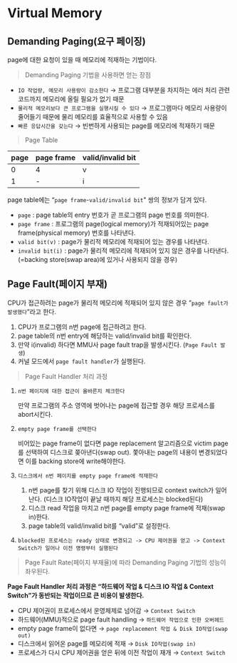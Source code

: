 # Virtual Memory

## Demanding Paging(요구 페이징)

page에 대한 요청이 있을 때 메모리에 적재하는 기법이다.

> Demanding Paging 기법을 사용하면 얻는 장점
> 
- `IO 작업량, 메모리 사용량이 감소한다` → 프로그램 대부분을 차지하는 에러 처리 관련 코드까지 메모리에 올릴 필요가 없기 때문
- `물리적 메모리보다 큰 프로그램을 실행시킬 수 있다` → 프로그램마다 메모리 사용량이 줄어들기 때문에 물리 메모리를 효율적으로 사용할 수 있음
- `빠른 응답시간을 갖는다` → 빈번하게 사용되는 page를 메모리에 적재하기 때문

> Page Table
> 

| page | page frame | valid/invalid bit |
| --- | --- | --- |
| 0 | 4 | v |
| 1 | - | i |

page table에는 “`page frame`-`valid/invalid bit`" 쌍의 정보가 담겨 있다.

- `page` : page table의 entry 번호가 곧 프로그램의 page 번호를 의미한다.
- `page frame` : 프로그램의 page(logical memory)가 적재되어있는 page frame(physical memory) 번호를 나타낸다.
- `valid bit(v)` : page가 물리적 메모리에 적재되어 있는 경우를 나타낸다.
- `invalid bit(i)` : page가 물리적 메모리에 적재되어 있지 않은 경우를 나타낸다.(=backing store(swap area)에 있거나 사용되지 않을 경우)

## Page Fault(페이지 부재)

CPU가 접근하려는 page가 물리적 메모리에 적재되어 있지 않은 경우 ”`page fault가 발생했다`”라고 한다.

1. CPU가 프로그램의 n번 page에 접근하려고 한다.
2. page table의 n번 entry에 해당하는 valid/invalid bit를 확인한다.
3. 만약 i(invalid) 하다면 MMU사 page fault trap을 발생시킨다. (`Page Fault 발생`)
4. 커널 모드에서 `page fault handler`가 실행된다.

> Page Fault Handler 처리 과정
> 
1. `n번 페이지에 대한 접근이 올바른지 체크한다`
    
    만약 프로그램의 주소 영역에 벗어나는 page에 접근할 경우 해당 프로세스를 abort시킨다.
    
2. `empty page frame를 선택한다`
    
    비어있는 page frame이 없다면 page replacement 알고리즘으로 victim page를 선택하여 디스크로 쫒아낸다(swap out). 쫓아내는 page의 내용이 변경되었다면 이를 backing store에 write해야한다.
    
3. `디스크에서 n번 페이지를 empty page frame에 적재한다`
    1. n번 page를 찾기 위해 디스크 IO 작업이 진행되므로 context switch가 일어난다. (디스크 IO작업이 끝날 때까지 해당 프로세스는 blocked된다)
    2. 디스크 read 작업을 마치고 n번 page를 empty page frame에 적재(swap in)한다.
    3. page table의 valid/invalid bit를 “valid”로 설정한다.
4. `blocked된 프로세스는 ready 상태로 변경되고 -> CPU 제어권을 얻고 -> Context Switch가 일어나 이전 명령부터 실행된다`

> Page Fault Rate(페이지 부재율)에 따라 Demanding Paging 기법의 성능이 좌우된다.
> 

**Page Fault Handler 처리 과정은 “하드웨어 작업 & 디스크 IO 작업 & Context Switch”가 동반되는 작업이므로 큰 비용이 발생한다.**

- CPU 제어권이 프로세스에서 운영체제로 넘어감 → `Context Switch`
- 하드웨어(MMU)적으로 page fault handling → `하드웨어 작업으로 인한 오버헤드`
- empty page frame이 없다면 → `page replacement 작업 & Disk IO작업(swap out)`
- 디스크에서 읽어온 page를 메모리에 적재 → `Disk IO작업(swap in)`
- 프로세스가 다시 CPU 제어권을 얻은 뒤에 이전 작업이 재개 → `Context Switch`

